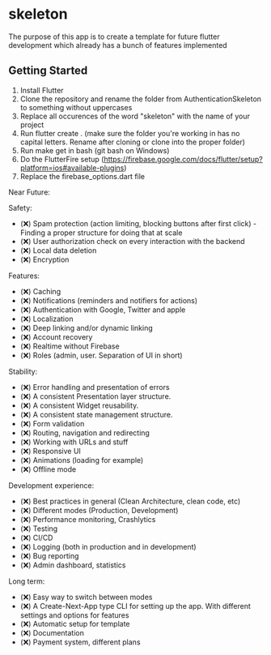 # skeleton
The purpose of this app is to create a template for future flutter development which already has a bunch of features implemented
## Getting Started
1. Install Flutter
2. Clone the repository and rename the folder from AuthenticationSkeleton to something without uppercases
3. Replace all occurences of the word "skeleton" with the name of your project
3. Run flutter create .  (make sure the folder you're working in has no capital letters. Rename after cloning or clone into the proper folder)
4. Run make get in bash (git bash on Windows)
5. Do the FlutterFire setup (https://firebase.google.com/docs/flutter/setup?platform=ios#available-plugins)
6. Replace the firebase_options.dart file


Near Future:

Safety:
- (❌) Spam protection (action limiting, blocking buttons after first click) - Finding a proper structure for doing that at scale
- (❌) User authorization check on every interaction with the backend 
- (❌) Local data deletion
- (❌) Encryption

Features:
- (❌) Caching
- (❌) Notifications (reminders and notifiers for actions)
- (❌) Authentication with Google, Twitter and apple
- (❌) Localization
- (❌) Deep linking and/or dynamic linking
- (❌) Account recovery
- (❌) Realtime without Firebase
- (❌) Roles (admin, user. Separation of UI in short)

Stability:
- (❌) Error handling and presentation of errors
- (❌) A consistent Presentation layer structure.
- (❌) A consistent Widget reusability.
- (❌) A consistent state management structure.
- (❌) Form validation
- (❌) Routing, navigation and redirecting
- (❌) Working with URLs and stuff
- (❌) Responsive UI
- (❌) Animations (loading for example)
- (❌) Offline mode

Development experience:
- (❌) Best practices in general (Clean Architecture, clean code, etc)
- (❌) Different modes (Production, Development)
- (❌) Performance monitoring, Crashlytics
- (❌) Testing
- (❌) CI/CD
- (❌) Logging (both in production and in development)
- (❌) Bug reporting
- (❌) Admin dashboard, statistics



Long term:
- (❌) Easy way to switch between modes
- (❌) A Create-Next-App type CLI for setting up the app. With different settings and options for features
- (❌) Automatic setup for template
- (❌) Documentation
- (❌) Payment system, different plans 
